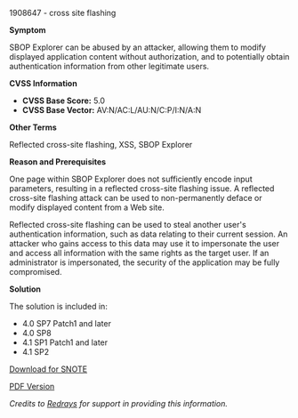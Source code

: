 1908647 - cross site flashing

**Symptom**

SBOP Explorer can be abused by an attacker, allowing them to modify displayed application content without authorization, and to potentially obtain authentication information from other legitimate users.

**CVSS Information**

- **CVSS Base Score:** 5.0
- **CVSS Base Vector:** AV:N/AC:L/AU:N/C:P/I:N/A:N

**Other Terms**

Reflected cross-site flashing, XSS, SBOP Explorer

**Reason and Prerequisites**

One page within SBOP Explorer does not sufficiently encode input parameters, resulting in a reflected cross-site flashing issue. A reflected cross-site flashing attack can be used to non-permanently deface or modify displayed content from a Web site.

Reflected cross-site flashing can be used to steal another user's authentication information, such as data relating to their current session. An attacker who gains access to this data may use it to impersonate the user and access all information with the same rights as the target user. If an administrator is impersonated, the security of the application may be fully compromised.

**Solution**

The solution is included in:

- 4.0 SP7 Patch1 and later
- 4.0 SP8
- 4.1 SP1 Patch1 and later
- 4.1 SP2

[Download for SNOTE](https://notesdownloads.sap.com/note/0040000017716852017)

[PDF Version](https://userapps.support.sap.com/sap/support/sfm/notes/print/0001908647?language=en-US&token=C4E44E7EA92363C02116C817A934387B)

_Credits to [Redrays](https://redrays.io) for support in providing this information._